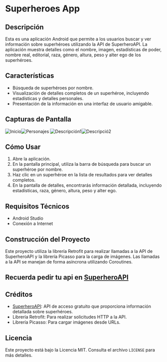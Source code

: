 # Superheroes App

## Descripción
Esta es una aplicación Android que permite a los usuarios buscar y ver información sobre superhéroes utilizando la API de SuperheroAPI. La aplicación muestra detalles como el nombre, imagen, estadísticas de poder, nombre real, editorial, raza, género, altura, peso y alter ego de los superhéroes.

## Características
- Búsqueda de superhéroes por nombre.
- Visualización de detalles completos de un superhéroe, incluyendo estadísticas y detalles personales.
- Presentación de la información en una interfaz de usuario amigable.

## Capturas de Pantalla
![Inicio](captures/captura1.png)![Personajes](captures/captura2.png)
![Descripción1](captures/captura3.png)![Descripció2](captures/captura4.png)


## Cómo Usar
1. Abre la aplicación.
2. En la pantalla principal, utiliza la barra de búsqueda para buscar un superhéroe por nombre.
3. Haz clic en un superhéroe en la lista de resultados para ver detalles completos.
4. En la pantalla de detalles, encontrarás información detallada, incluyendo estadísticas, raza, género, altura, peso y alter ego.

## Requisitos Técnicos
- Android Studio
- Conexión a Internet

## Construcción del Proyecto
Este proyecto utiliza la librería Retrofit para realizar llamadas a la API de SuperheroAPI y la librería Picasso para la carga de imágenes. Las llamadas a la API se manejan de forma asíncrona utilizando Coroutines.
## Recuerda pedir tu api en [SuperheroAPI](https://superheroapi.com/)

## Créditos
- [SuperheroAPI](https://superheroapi.com/): API de acceso gratuito que proporciona información detallada sobre superhéroes.
- Librería Retrofit: Para realizar solicitudes HTTP a la API.
- Librería Picasso: Para cargar imágenes desde URLs.

## Licencia
Este proyecto está bajo la Licencia MIT. Consulta el archivo `LICENSE` para más detalles.

